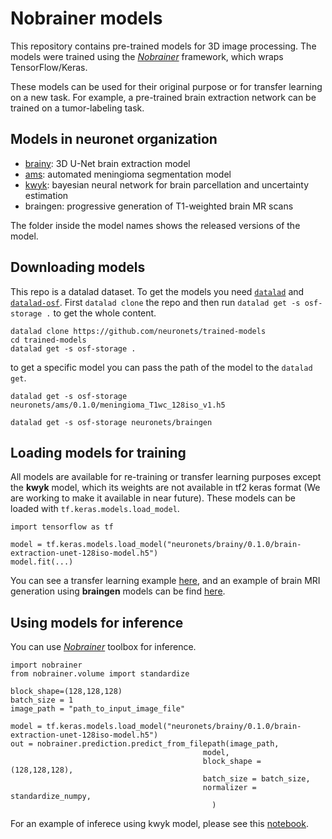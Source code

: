 # Nobrainer models

This repository contains pre-trained models for 3D image processing. The models were trained using the [_Nobrainer_](https://github.com/neuronets/nobrainer) framework, which wraps TensorFlow/Keras.

These models can be used for their original purpose or for transfer learning on a new task. For example, a pre-trained brain extraction network can be trained on a tumor-labeling task.

## Models in neuronet organization

- [brainy](https://github.com/neuronets/brainy): 3D U-Net brain extraction model
- [ams](https://github.com/neuronets/ams): automated meningioma segmentation model
- [kwyk](https://github.com/neuronets/kwyk): bayesian neural network for brain parcellation and uncertainty estimation
- braingen: progressive generation of T1-weighted brain MR scans

The folder inside the model names shows the released versions of the model.

## Downloading models

This repo is a datalad dataset. To get the models you need [`datalad`](https://www.datalad.org/get_datalad.html) and [`datalad-osf`](https://pypi.org/project/datalad-osf/). First `datalad clone` the repo and then run `datalad get -s osf-storage .` to get the whole content. 

```
datalad clone https://github.com/neuronets/trained-models
cd trained-models
datalad get -s osf-storage .
```

to get a specific model you can pass the path of the model to the `datalad get`.

```
datalad get -s osf-storage neuronets/ams/0.1.0/meningioma_T1wc_128iso_v1.h5
```

```
datalad get -s osf-storage neuronets/braingen
```

## Loading models for training

All models are available for re-training or transfer learning purposes except the **kwyk** model, which its weights are not available in tf2 keras format (We are working to make it available in near future). These models can be loaded with `tf.keras.models.load_model`.

```
import tensorflow as tf

model = tf.keras.models.load_model("neuronets/brainy/0.1.0/brain-extraction-unet-128iso-model.h5")
model.fit(...)
```

You can see a transfer learning example [here](https://github.com/neuronets/nobrainer/blob/master/guide/transfer_learning.ipynb), and an example of brain MRI generation using **braingen** models can be find [here](https://github.com/neuronets/nobrainer/blob/master/guide/train_generation_progressive.ipynb).


## Using models for inference

You can use [_Nobrainer_](https://github.com/neuronets/nobrainer) toolbox for inference.

```
import nobrainer
from nobrainer.volume import standardize

block_shape=(128,128,128)
batch_size = 1
image_path = "path_to_input_image_file"

model = tf.keras.models.load_model("neuronets/brainy/0.1.0/brain-extraction-unet-128iso-model.h5")
out = nobrainer.prediction.predict_from_filepath(image_path, 
                                           model,
                                           block_shape = (128,128,128),
                                           batch_size = batch_size,
                                           normalizer = standardize_numpy,
                                             )

```

For an example of inferece using kwyk model, please see this [notebook](https://github.com/neuronets/nobrainer/blob/master/guide/inference_with_kwyk_model.ipynb).

